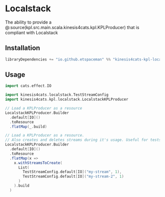 # Localstack

The ability to provide a @:source(kpl.src.main.scala.kinesis4cats.kpl.KPLProducer) that is compliant with Localstack

## Installation

```scala
libraryDependencies += "io.github.etspaceman" %% "kinesis4cats-kpl-localstack" % "@VERSION@"
```

## Usage

```scala mdoc:compile-only
import cats.effect.IO

import kinesis4cats.localstack.TestStreamConfig
import kinesis4cats.kpl.localstack.LocalstackKPLProducer

// Load a KPLProducer as a resource
LocalstackKPLProducer.Builder
  .default[IO]()
  .toResource
  .flatMap(_.build)

// Load a KPLProducer as a resource.
// Also creates and deletes streams during it's usage. Useful for tests.
LocalstackKPLProducer.Builder
  .default[IO]()
  .toResource
  .flatMap(x => 
    x.withStreamsToCreate(
      List(
        TestStreamConfig.default[IO]("my-stream", 1),
        TestStreamConfig.default[IO]("my-stream-2", 1)
      )
    ).build
  )
```

